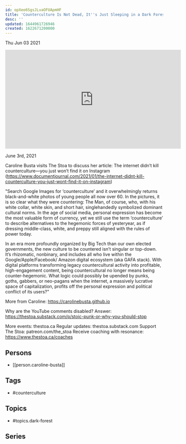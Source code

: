 ```yaml
---
id: opXeo6SgsJLvaOFUApmHF
title: 'Counterculture Is Not Dead, It''s Just Sleeping in a Dark Forest'
desc: ''
updated: 1644961726946
created: 1622671200000
---
```





Thu Jun 03 2021

<iframe width="560" height="315" src="https://www.youtube.com/embed/qNXb0djk65k" title="Counterculture Is Not Dead, It's Just Sleeping in a Dark Forest w/ Caroline Busta" frameborder="0" allow="accelerometer; autoplay; clipboard-write; encrypted-media; gyroscope; picture-in-picture" allowfullscreen ></iframe>

June 3rd, 2021

Caroline Busta visits The Stoa to discuss her article: The internet didn’t kill counterculture—you just won’t find it on Instagram (https://www.documentjournal.com/2021/01/the-internet-didnt-kill-counterculture-you-just-wont-find-it-on-instagram)

"Search Google Images for ‘counterculture’ and it overwhelmingly returns black-and-white photos of young people all now over 60. In the pictures, it is so clear what they were countering: The Man, of course, who, with his white collar, white skin, and short hair, singlehandedly symbolized dominant cultural norms. In the age of social media, personal expression has become the most valuable form of currency, yet we still use the term ‘counterculture’ to describe alternatives to the hegemonic forces of yesteryear, as if dressing middle-class, white, and preppy still aligned with the rules of power today.

In an era more profoundly organized by Big Tech than our own elected governments, the new culture to be countered isn’t singular or top-down. It’s rhizomatic, nonbinary, and includes all who live within the Google/Apple/Facebook/ Amazon digital ecosystem (aka GAFA stack). With digital platforms transforming legacy countercultural activity into profitable, high-engagement content, being countercultural no longer means being counter-hegemonic. What logic could possibly be upended by punks, goths, gabbers, or neo-pagans when the internet, a massively lucrative space of capitalization, profits off the personal expression and political conflict of its users?"

More from Caroline: https://carolinebusta.github.io

Why are the YouTube comments disabled? Answer: https://thestoa.substack.com/p/stoic-punk-or-why-you-should-stop

More events: thestoa.ca 
Regular updates: thestoa.substack.com 
Support The Stoa: patreon.com/the_stoa 
Receive coaching with resonance: https://www.thestoa.ca/coaches

## Persons

- [[person.caroline-busta]]

## Tags

- #counterculture

## Topics

- #topics.dark-forest

## Series



